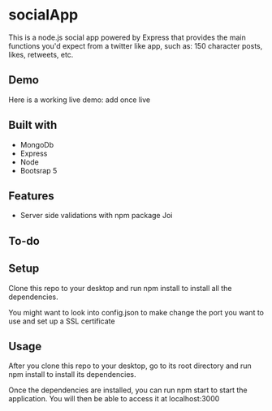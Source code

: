 # socialApp
This is a node.js social app powered by Express that provides the main functions you'd expect from a twitter like app, such as: 150 character posts, likes, retweets, etc.

## Demo
Here is a working live demo: add once live

## Built with
- MongoDb
- Express
- Node
- Bootsrap 5

## Features
- Server side validations with npm package Joi

## To-do


## Setup
Clone this repo to your desktop and run npm install to install all the dependencies.

You might want to look into config.json to make change the port you want to use and set up a SSL certificate

## Usage

After you clone this repo to your desktop, go to its root directory and run npm install to install its dependencies.

Once the dependencies are installed, you can run npm start to start the application. You will then be able to access it at localhost:3000